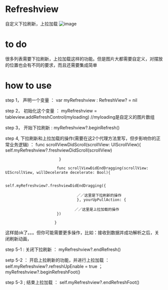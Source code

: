 # Refreshview
自定义下拉刷新，上拉加载
![image](https://github.com/gg351219943/Refreshview/master/Untitled.gif )   


# to do
很多列表需要下拉刷新，上拉加载这样的功能。但是图片大都需要自定义，对摆放的位置也会有不同的要求，而且还需要集成简单

# how to use

step 1， 声明一个变量 ：   var myRefreshview : RefreshView? = nil

step 2， 初始化这个变量 ： myRefreshview = tableview.addRefreshControl(myloading)  //myloading是自定义的图片数组

step 3， 开始下拉刷新  :   myRefreshview?.beginRefresh()

step 4,  下拉刷新和上拉加载的操作(需要在这2个代理方法里写，但步影响你的正常业务逻辑) ：
                           func scrollViewDidScroll(scrollView: UIScrollView){
                                     self.myRefreshview?.freshviewDidScroll(scrollView)
       
                            }
    
                           func scrollViewDidEndDragging(scrollView: UIScrollView, willDecelerate decelerate: Bool){
        
                                    self.myRefreshview?.freshviewDidEndDragging({
            
                                    ／／这里是下拉刷新的操作
                                    }, yourUpPullAction: {
                
                                   ／／这里是上拉加载的操作
                           })
        
                          }

这样就ok了。。。但你可能需要更多操作，比如：接收到数据并成功解析之后，关闭刷新动画，

step 5-1 : 关闭下拉刷新 ： myRefreshview?.endRefresh()

setp 5-2 ： 开启上拉刷新的功能，并进行上拉加载 ： 
self.myRefreshview?.refreshUpEnable = true ； 
myRefreshview?.beginRefreshFoot()

step 5-3 ; 结束上拉加载 ： self.myRefreshview?.endRefreshFoot()
